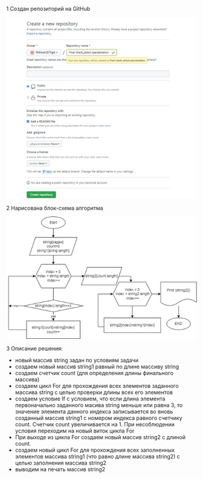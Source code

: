 1 Создан репозиторий на GitHub

![Создан репозиторий](Repophoto.jpg)

2 Нарисована блок-схема алгоритма

![блок-схема алгоритма](Flowchart.jpg)

3 Описание решения:
  - новый массив string задан по условиям задачи
  - создаем новый массив string1 равный по длине массиву string
  - создаем счетчик count (для определения длины финального массива)
  - создаем цикл For для прохождения всех элементов заданного массива string с целью проверки длины всех его элементов
  - создаем условие If с условием, что если длина элемента первоначально заданного масива string меньше или равна 3, то значение элемента данного индекса записывается во вновь созданный массив string1 с номером индекса равного счетчику count. Счетчик count увеличивается на 1. При несоблюдении условия переходим на новый виток цикла For
  - При выходе из цикла For создаем новый массив string2 с длиной count.
  - создаем новый цикл For для прохождения всех заполненных элементов массива string1 (что равно длине массива string2) с целью заполнения массива string2
  - выводим на печать массив string2
